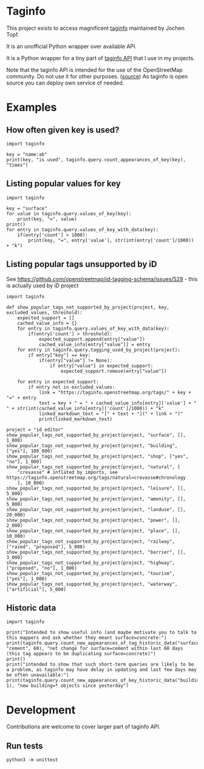 # Taginfo

This project exists to access magnificent [taginfo](https://taginfo.openstreetmap.org/) maintained by Jochen Topf.

It is an unofficial Python wrapper over available API.

It is a Python wrapper for a tiny part of [taginfo API](https://taginfo.openstreetmap.org/taginfo/apidoc) that I use in my projects.

Note that the taginfo API is intended for the use of the OpenStreetMap community. Do not use it for other purposes. ([source](https://wiki.openstreetmap.org/wiki/Taginfo/API)) As taginfo is open source you can deploy own service of needed.

# Examples
<!-- in case of editing or adding samples here, change also tests -->

## How often given key is used?

```
import taginfo

key = "name:ab"
print(key, "is used", taginfo.query.count_appearances_of_key(key), "times")
```

## Listing popular values for key

```
import taginfo

key = "surface"
for value in taginfo.query.values_of_key(key):
    print(key, "=", value)
print()
for entry in taginfo.query.values_of_key_with_data(key):
    if(entry['count'] > 1000):
        print(key, "=", entry['value'], str(int(entry['count']/1000)) + "k")
```

## Listing popular tags unsupported by iD

See https://github.com/openstreetmap/id-tagging-schema/issues/529 - this is actually used by iD project

```
import taginfo

def show_popular_tags_not_supported_by_project(project, key, excluded_values, threshold):
    expected_support = []
    cached_value_info = {}
    for entry in taginfo.query.values_of_key_with_data(key):
        if(entry['count'] > threshold):
            expected_support.append(entry["value"])
            cached_value_info[entry["value"]] = entry
    for entry in taginfo.query.tagging_used_by_project(project):
        if entry["key"] == key:
            if(entry["value"] != None):
                if entry["value"] in expected_support:
                    expected_support.remove(entry["value"])

    for entry in expected_support:
        if entry not in excluded_values:
            link = "https://taginfo.openstreetmap.org/tags/" + key + "=" + entry
            text = key + " = " + cached_value_info[entry]['value'] + " " + str(int(cached_value_info[entry]['count']/1000)) + "k"
            linked_markdown_text = "[" + text + "](" + link + ")"
            print(linked_markdown_text)

project = "id_editor"
show_popular_tags_not_supported_by_project(project, "surface", [], 1_000)
show_popular_tags_not_supported_by_project(project, "building", ["yes"], 100_000)
show_popular_tags_not_supported_by_project(project, "shop", ["yes", "no"], 1_000)
show_popular_tags_not_supported_by_project(project, "natural", [
    "crevasse" # inflated by imports, see https://taginfo.openstreetmap.org/tags/natural=crevasse#chronology
    ], 10_000)
show_popular_tags_not_supported_by_project(project, "leisure", [], 5_000)
show_popular_tags_not_supported_by_project(project, "amenity", [], 5_000)
show_popular_tags_not_supported_by_project(project, "landuse", [], 20_000)
show_popular_tags_not_supported_by_project(project, "power", [], 2_000)
show_popular_tags_not_supported_by_project(project, "place", [], 10_000)
show_popular_tags_not_supported_by_project(project, "railway", ["razed", "proposed"], 5_000)
show_popular_tags_not_supported_by_project(project, "barrier", [], 3_000)
show_popular_tags_not_supported_by_project(project, "highway", ["proposed", "no"], 1_000)
show_popular_tags_not_supported_by_project(project, "tourism", ["yes"], 1_000)
show_popular_tags_not_supported_by_project(project, "waterway", ["artificial"], 5_000)
```

## Historic data

```
import taginfo

print("Intended to show useful info (and maybe motivate you to talk to this mappers and ask whether they meant surface=concrete:")
print(taginfo.query.count_new_appearances_of_tag_historic_data("surface", "cement", 60), "net change for surface=cement within last 60 days (this tag appears to be duplicating surface=concrete)")
print()
print("intended to show that such short-term queries are likely to be a problem, as taginfo may have delay in updating and last few days may be often unavailable:")
print(taginfo.query.count_new_appearances_of_key_historic_data("building", 1), "new building=* objects since yesterday")
```

# Development

Contributions are welcome to cover larger part of taginfo API.

## Run tests

`python3 -m unittest`